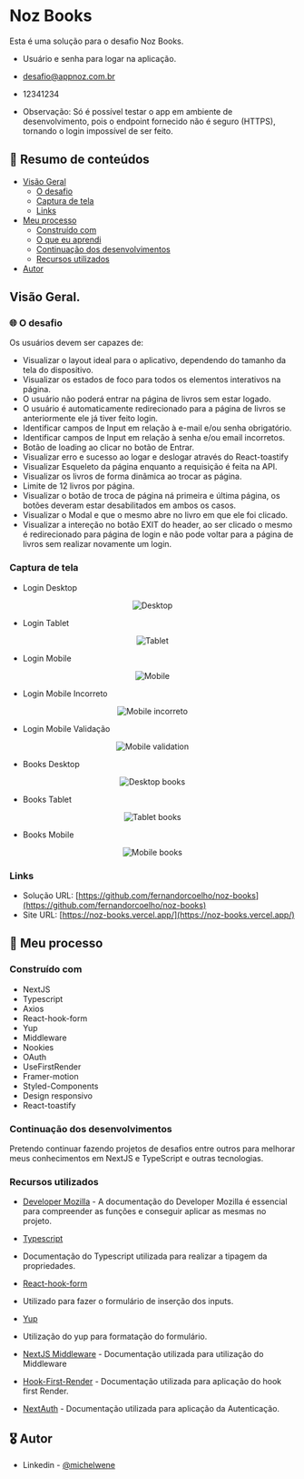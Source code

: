 # Noz Books

Esta é uma solução para o desafio Noz Books.

- Usuário e senha para logar na aplicação.
- desafio@appnoz.com.br
- 12341234

- Observação: Só é possível testar o app em ambiente de desenvolvimento, pois o endpoint fornecido não é seguro (HTTPS), tornando o login impossível de ser feito.

## :dart: Resumo de conteúdos

- [Visão Geral](#Visão-Geral)
  - [O desafio](#O-desafio)
  - [Captura de tela](#Captura-de-tela)
  - [Links](#Links)
- [Meu processo](#Meu-processo)
  - [Construído com](#Constrído-com)
  - [O que eu aprendi](#O-que-eu-aprendi)
  - [Continuação dos desenvolvimentos](#Continuação-dos-desenvolvimentos)
  - [Recursos utilizados](#Recursos-utilizados)
- [Autor](#Autor)

## Visão Geral.

### :globe_with_meridians: O desafio

Os usuários devem ser capazes de:

- Visualizar o layout ideal para o aplicativo, dependendo do tamanho da tela do dispositivo.
- Visualizar os estados de foco para todos os elementos interativos na página.
- O usuário não poderá entrar na página de livros sem estar logado.
- O usuário é automaticamente redirecionado para a página de livros se anteriormente ele já tiver feito login.
- Identificar campos de Input em relação à e-mail e/ou senha obrigatório.
- Identificar campos de Input em relação à senha e/ou email incorretos.
- Botão de loading ao clicar no botão de Entrar.
- Visualizar erro e sucesso ao logar e deslogar através do React-toastify
- Visualizar Esqueleto da página enquanto a requisição é feita na API.
- Visualizar os livros de forma dinâmica ao trocar as página.
- Limite de 12 livros por página.
- Visualizar o botão de troca de página ná primeira e última página, os botões deveram estar desabilitados em ambos os casos.
- Visualizar o Modal e que o mesmo abre no livro em que ele foi clicado.
- Visualizar a intereção no botão EXIT do header, ao ser clicado o mesmo é redirecionado para página de login e não pode voltar para a página de livros sem realizar novamente um login.

### Captura de tela

- Login Desktop
<p align="center" >
  <img src="/public/images/login_desktop.png" alt="Desktop"/>
</p>

- Login Tablet
<p align="center" >
<img src="/public/images/login_tablet.png" alt="Tablet"/>
</p>

- Login Mobile
<p align="center" >
<img src="/public/images/login_mobile.png" alt="Mobile"/>
</p>

- Login Mobile Incorreto
<p align="center" >
<img src="/public/images/login_mobile_incorrect.png" alt="Mobile incorreto"/>
</p>

- Login Mobile Validação
<p align="center" >
<img src="/public/images/login_mobile_validation.png" alt="Mobile validation"/>
</p>

- Books Desktop
<p align="center" >
<img src="/public/images/books_desktop.png" alt="Desktop books"/>
</p>

- Books Tablet
<p align="center" >
<img src="/public/images/books_tablet.png" alt="Tablet books"/>
</p>

- Books Mobile
<p align="center" >
<img src="/public/images/books_mobile.png" alt="Mobile books"/>
</p>

### Links

- Solução URL: [https://github.com/fernandorcoelho/noz-books](https://github.com/fernandorcoelho/noz-books)
- Site URL: [https://noz-books.vercel.app/](https://noz-books.vercel.app/)

## :page_with_curl: Meu processo

### Construído com

- NextJS
- Typescript
- Axios
- React-hook-form
- Yup
- Middleware
- Nookies
- OAuth
- UseFirstRender
- Framer-motion
- Styled-Components
- Design responsivo
- React-toastify

### Continuação dos desenvolvimentos

Pretendo continuar fazendo projetos de desafios entre outros para melhorar meus conhecimentos em NextJS e TypeScript e outras tecnologias.

### Recursos utilizados

- [Developer Mozilla](https://developer.mozilla.org/en-US/docs/Web/JavaScript) - A documentação do Developer Mozilla é essencial para compreender as funções e conseguir aplicar as mesmas no projeto.

- [Typescript](https://www.typescriptlang.org/docs/handbook/2/keyof-types.html)
- Documentação do Typescript utilizada para realizar a tipagem da propriedades.

- [React-hook-form](https://react-hook-form.com/)
- Utilizado para fazer o formulário de inserção dos inputs.

- [Yup](https://github.com/jquense/yup)
- Utilização do yup para formatação do formulário.

- [NextJS Middleware](https://nextjs.org/docs/middleware) - Documentação utilizada para utilização do Middleware

- [Hook-First-Render](https://usehooks-ts.com/react-hook/use-is-first-render) - Documentação utilizada para aplicação do hook first Render.

- [NextAuth](https://next-auth.js.org/) - Documentação utilizada para aplicação da Autenticação.

## :medal_military: Autor

- Linkedin - [@michelwene](https://www.linkedin.com/in/michelwene/)
